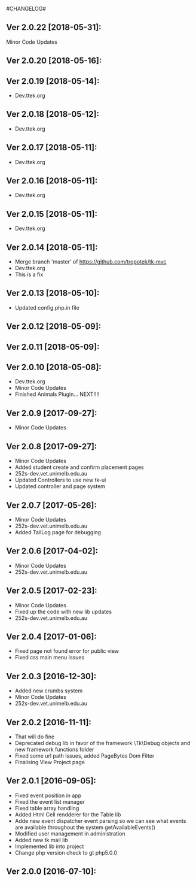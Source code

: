#CHANGELOG#

Ver 2.0.22 [2018-05-31]:
-------------------------------
Minor Code Updates


Ver 2.0.20 [2018-05-16]:
-------------------------------


Ver 2.0.19 [2018-05-14]:
-------------------------------
 - Dev.ttek.org


Ver 2.0.18 [2018-05-12]:
-------------------------------
 - Dev.ttek.org


Ver 2.0.17 [2018-05-11]:
-------------------------------
 - Dev.ttek.org


Ver 2.0.16 [2018-05-11]:
-------------------------------
 - Dev.ttek.org


Ver 2.0.15 [2018-05-11]:
-------------------------------
 - Dev.ttek.org


Ver 2.0.14 [2018-05-11]:
-------------------------------
 - Merge branch 'master' of https://github.com/tropotek/tk-mvc
 - Dev.ttek.org
 - This is a fix


Ver 2.0.13 [2018-05-10]:
-------------------------------
 - Updated config.php.in file


Ver 2.0.12 [2018-05-09]:
-------------------------------


Ver 2.0.11 [2018-05-09]:
-------------------------------


Ver 2.0.10 [2018-05-08]:
-------------------------------
 - Dev.ttek.org
 - Minor Code Updates
 - Finished Animals Plugin... NEXT!!!!


Ver 2.0.9 [2017-09-27]:
-------------------------------
 - Minor Code Updates


Ver 2.0.8 [2017-09-27]:
-------------------------------
 - Minor Code Updates
 - Added student create and confirm placement pages
 - 252s-dev.vet.unimelb.edu.au
 - Updated Controllers to use new tk-ui
 - Updated controller and page system


Ver 2.0.7 [2017-05-26]:
-------------------------------
 - Minor Code Updates
 - 252s-dev.vet.unimelb.edu.au
 - Added TailLog page for debugging


Ver 2.0.6 [2017-04-02]:
-------------------------------
 - Minor Code Updates
 - 252s-dev.vet.unimelb.edu.au


Ver 2.0.5 [2017-02-23]:
-------------------------------
 - Minor Code Updates
 - Fixed up the code with new lib updates
 - 252s-dev.vet.unimelb.edu.au


Ver 2.0.4 [2017-01-06]:
-------------------------------
 - Fixed page not found error for public view
 - Fixed css main menu issues


Ver 2.0.3 [2016-12-30]:
-------------------------------
 - Added new crumbs system
 - Minor Code Updates
 - 252s-dev.vet.unimelb.edu.au


Ver 2.0.2 [2016-11-11]:
-------------------------------
 - That will do fine
 - Deprecated debug lib in favor of the framework \Tk\Debug objects and new framework functions folder
 - Fixed some url path issues, added PageBytes Dom Filter
 - Finalising View Project page


Ver 2.0.1 [2016-09-05]:
-------------------------------
 - Fixed event position in app
 - Fixed the event list manager
 - Fixed table array handling
 - Added Html Cell rendderer for the Table lib
 - Adde new event dispatcher event parsing so we can see what events are available throughout the
   system getAvailableEvents()
 - Modified user management in administration
 - Added new tk mail lib
 - Implemented lib into project
 - Change php version check to gt php5.0.0


Ver 2.0.0 [2016-07-10]:
-------------------------------


